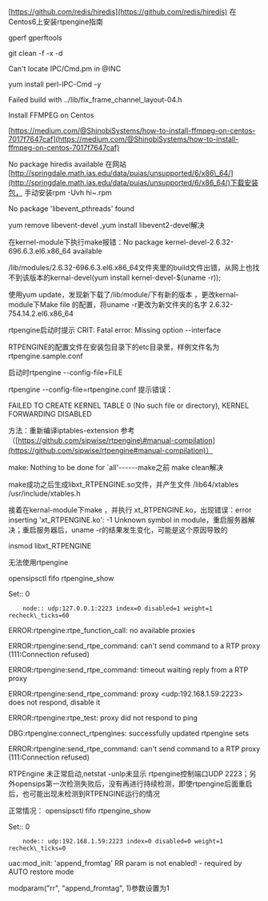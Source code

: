 [https://github.com/redis/hiredis](https://github.com/redis/hiredis)  在Centos6上安装rtpengine指南

gperf   gperftools

git clean -f -x -d

Can't locate IPC/Cmd.pm in @INC

yum install perl-IPC-Cmd -y

Failed build with ../lib/fix\_frame\_channel\_layout-04.h

Install FFMPEG on Centos

[https://medium.com/@ShinobiSystems/how-to-install-ffmpeg-on-centos-7017f7647caf](https://medium.com/@ShinobiSystems/how-to-install-ffmpeg-on-centos-7017f7647caf)

No package hiredis available 在网站[http://springdale.math.ias.edu/data/puias/unsupported/6/x86\_64/](http://springdale.math.ias.edu/data/puias/unsupported/6/x86_64/)下载安装包，                   手动安装rpm -Uvh  hi~.rpm

No package 'libevent\_pthreads' found

yum remove libevent-devel ,yum install libevent2-devel解决

在kernel-module下执行make报错：No package kernel-devel-2.6.32-696.6.3.el6.x86\_64 available

/lib/modules/2.6.32-696.6.3.el6.x86\_64文件夹里的build文件出错，从网上也找不到该版本的kernal-devel\(yum install kernel-devel-$\(uname -r\)\);

使用yum update，发现新下载了/lib/module/下有新的版本 ，更改kernal-module下Make file  的配置，将uname -r更改为新文件夹的名字 2.6.32-754.14.2.el6.x86\_64

rtpengine启动时提示 CRIT: Fatal error: Missing option --interface

RTPENGINE的配置文件在安装包目录下的etc目录里，样例文件名为 rtpengine.sample.conf

启动时rtpengine  --config-file=FILE

rtpengine --config-file=rtpengine.conf 提示错误：

FAILED TO CREATE KERNEL TABLE 0 \(No such file or directory\), KERNEL FORWARDING DISABLED

方法：重新编译iptables-extension 参考（[https://github.com/sipwise/rtpengine\#manual-compilation](https://github.com/sipwise/rtpengine#manual-compilation)）

make: Nothing to be done for \`all'------make之前 make clean解决

make成功之后生成libxt\_RTPENGINE.so文件，并产生文件 /lib64/xtables /usr/include/xtables.h

接着在kernal-module下make ，并执行 xt\_RTPENGINE.ko，出现错误：error inserting 'xt\_RTPENGINE.ko': -1 Unknown symbol in module，重启服务器解决；重启服务器后，uname -r的结果发生变化，可能是这个原因导致的

insmod libxt\_RTPENGINE

无法使用rtpengine

opensipsctl fifo rtpengine\_show

Set:: 0

```
    node:: udp:127.0.0.1:2223 index=0 disabled=1 weight=1 recheck\_ticks=60
```

ERROR:rtpengine:rtpe\_function\_call: no available proxies

ERROR:rtpengine:send\_rtpe\_command: can't send command to a RTP proxy \(111:Connection refused\)

ERROR:rtpengine:send\_rtpe\_command: timeout waiting reply from a RTP proxy

ERROR:rtpengine:send\_rtpe\_command: proxy &lt;udp:192.168.1.59:2223&gt; does not respond, disable it

ERROR:rtpengine:rtpe\_test: proxy did not respond to ping

DBG:rtpengine:connect\_rtpengines: successfully updated rtpengine sets

ERROR:rtpengine:send\_rtpe\_command: can't send command to a RTP proxy \(111:Connection refused\)

RTPEngine 未正常启动,netstat -unlp未显示 rtpengine控制端口UDP 2223；另外opensips第一次检测失败后，没有再进行持续检测，即使rtpengine后面重启后，也可能出现未检测到RTPENGINE运行的情况

正常情况： opensipsctl fifo rtpengine\_show

Set:: 0

```
    node:: udp:192.168.1.59:2223 index=0 disabled=0 weight=1 recheck\_ticks=0
```

uac:mod\_init: 'append\_fromtag' RR param is not enabled! - required by AUTO restore mode

modparam\("rr", "append\_fromtag", 1\)参数设置为1

